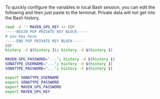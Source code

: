 

To quickly configure the variables in local Bash session, you can edit the
following and then just paste to the terminal. Private data will not get into
the Bash history.

```bash
read -d '' MAVEN_GPG_KEY << EOF
-----BEGIN PGP PRIVATE KEY BLOCK-----
# you key here
-----END PGP PRIVATE KEY BLOCK-----
EOF
history -d $(history 2); history -d $(history 1)

MAVEN_GPG_PASSWORD="..."; history -d $(history 1)
SONATYPE_USERNAME="..."; history -d $(history 1)
SONATYPE_PASSWORD="..."; history -d $(history 1)

export SONATYPE_USERNAME
export SONATYPE_PASSWORD
export MAVEN_GPG_PASSWORD
export MAVEN_GPG_KEY
```
